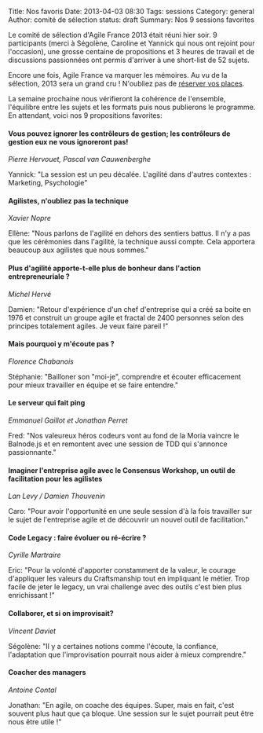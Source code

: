Title: Nos favoris
Date: 2013-04-03 08:30
Tags: sessions
Category: general
Author: comité de sélection
status: draft
Summary: Nos 9 sessions favorites

<p>Le comité de sélection d'Agile France 2013 était réuni hier soir. 9 participants (merci à Ségolène, Caroline et Yannick qui nous ont rejoint pour l'occasion), une grosse centaine de propositions et 3 heures de travail et de discussions passionnées ont permis d'arriver à une short-list de 52 sujets.</p>
<p><p>Encore une fois, Agile France va marquer les mémoires. Au vu de la sélection, 2013 sera un grand cru ! N'oubliez pas de <a href="http://www.conference-agile.fr/" title="billeterie Agile France 2013">réserver vos places</a>.</p>
<p>La semaine prochaine nous vérifieront la cohérence de l'ensemble, l'équilibre entre les sujets et les formats puis nous publierons le programme. En attendant, voici nos 9 propositions favorites:</p>

<h4>Vous pouvez ignorer les contrôleurs de gestion; les contrôleurs de gestion eux ne vous ignoreront pas!</h4>
<p><i>Pierre Hervouet, Pascal van Cauwenberghe</i></p>
<p>Yannick: "La session est un peu décalée. L'agilité dans d'autres contextes : Marketing, Psychologie"</p>

<h4>Agilistes, n'oubliez pas la technique</h4>
<p><i>Xavier Nopre</i></p>
<p>Ellène: "Nous parlons de l'agilité en dehors des sentiers battus. Il n'y a pas que les cérémonies dans l'agilité, la technique aussi compte. Cela apportera beaucoup aux agilistes que nous sommes."</p>

<h4>Plus d'agilité apporte-t-elle plus de bonheur dans l'action entrepreneuriale ?</h4>
<p><i>Michel Hervé</i></p>
<p>Damien: "Retour d'expérience d'un chef d'entreprise qui a créé sa boite en 1976 et construit un groupe agile et fractal de 2400 personnes selon des principes totalement agiles. Je veux faire pareil !"</p>

<h4>Mais pourquoi y m'écoute pas ?</h4>
<p><i>Florence Chabanois</i></p>
<p>Stéphanie: "Bailloner son "moi-je", comprendre et écouter efficacement pour mieux travailler en équipe et se faire entendre."</p>

<h4>Le serveur qui fait ping</h4>
<p><i>Emmanuel Gaillot et Jonathan Perret</i></p>
<p>Fred: "Nos valeureux héros codeurs vont au fond de la Moria vaincre le Balnode.js et en remontent avec une session de TDD qui s'annonce passionnante."</p>

<h4>Imaginer l'entreprise agile avec le Consensus Workshop, un outil de facilitation pour les agilistes</h4>
<p><i>Lan Levy / Damien Thouvenin</i></p>
<p>Caro: "Pour avoir l'opportunité en une seule session d'à la fois travailler sur le sujet de l'entreprise agile et de découvrir un nouvel outil de facilitation."</p>

<h4>Code Legacy : faire évoluer ou ré-écrire ?</h4>
<p><i>Cyrille Martraire</i></p>
<p>Eric: "Pour la volonté d'apporter constamment de la valeur, le courage d'appliquer les valeurs du Craftsmanship tout en impliquant le métier. Trop facile de jeter le legacy, un vrai challenge avec des outils c'est bien plus enrichissant !"</p>

<h4>Collaborer, et si on improvisait?</h4>
<p><i>Vincent Daviet</i></p>
<p>Ségolène: "Il y a certaines notions comme l'écoute, la confiance, l'adaptation que l'improvisation pourrait nous aider à mieux comprendre."</p>

<h4>Coacher des managers</h4>
<p><i>Antoine Contal</i></p>
<p>Jonathan: "En agile, on coache des équipes. Super, mais en fait, c'est souvent plus haut que ça bloque. Une session sur le sujet pourrait peut être nous être utile !"</p>
